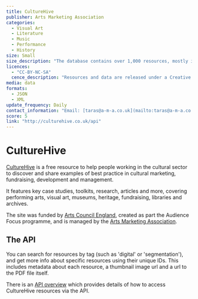 ```yaml
---
title: CultureHive
publisher: Arts Marketing Association
categories: 
  - Visual Art
  - Literature
  - Music
  - Performance
  - History
size: Small
size_description: "The database contains over 1,000 resources, mostly in PDF format."
licences: 
  - "CC-BY-NC-SA"
  cence_description: "Resources and data are released under a Creative Commons Attribution-NonCommercial-ShareAlike 2.0 license. This allows for non-commercial use of the data so long as CultureHive and the original author are given credit and that derivative works (works based on the CC-licensed resources) are also made available under the same license."
media: data
formats: 
  - JSON
  - XML
update_frequency: Daily
contact_information: "Email: [taras@a-m-a.co.uk](mailto:taras@a-m-a.co.uk); Twitter: [@amadigital](http://twitter.com/amadigital)"
score: 5
link: "http://culturehive.co.uk/api"
---
```


# CultureHive #

[CultureHive](http://culturehive.co.uk/) is a free resource to help people working in the cultural sector to discover and share examples of best practice in cultural marketing, fundraising, development and management.

It features key case studies, toolkits, research, articles and more, covering performing arts, visual art, museums, heritage, fundraising, libraries and archives.

The site was funded by [Arts Council England](http://www.artscouncil.org.uk/), created as part the Audience Focus programme, and is managed by the [Arts Marketing Association](http://www.a-m-a.co.uk).

## The API ##

You can search for resources by tag (such as 'digital' or 'segmentation'), and get more info about specific resources using their unique IDs. This includes metadata about each resource, a thumbnail image url and a url to the PDF file itself.

There is an [API overview](http://culturehive.co.uk/api/) which provides details of how to access CultureHive resources via the API. 


